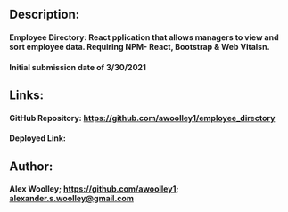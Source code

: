 ## Description: 

#### Employee Directory: React pplication that allows managers to view and sort employee data.  Requiring NPM- React, Bootstrap & Web Vitalsn.

#### Initial submission date of 3/30/2021


## Links: 

#### GitHub Repository: https://github.com/awoolley1/employee_directory

#### Deployed Link: 

## Author: 

#### Alex Woolley; https://github.com/awoolley1; alexander.s.woolley@gmail.com